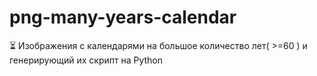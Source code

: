 # png-many-years-calendar
:hourglass_flowing_sand:  Изображения с календарями на большое количество лет( >=60 ) и генерирующий их скрипт на Python
